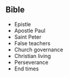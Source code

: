 ## Bible

- Epistle
- Apostle Paul
- Saint Peter
- False teachers
- Church governance
- Christian living
- Perseverance
- End times